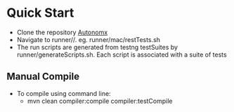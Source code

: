 # Quick Start



* Clone the repository [Autonomx](https://github.com/autonomx/Autonomx)
* Navigate to runner//. eg. runner/mac/restTests.sh
* The run scripts are generated from testng testSuites by runner/generateScripts.sh. Each script is associated with a suite of tests

## Manual Compile

* To compile using command line:
  * mvn clean compiler:compile compiler:testCompile



